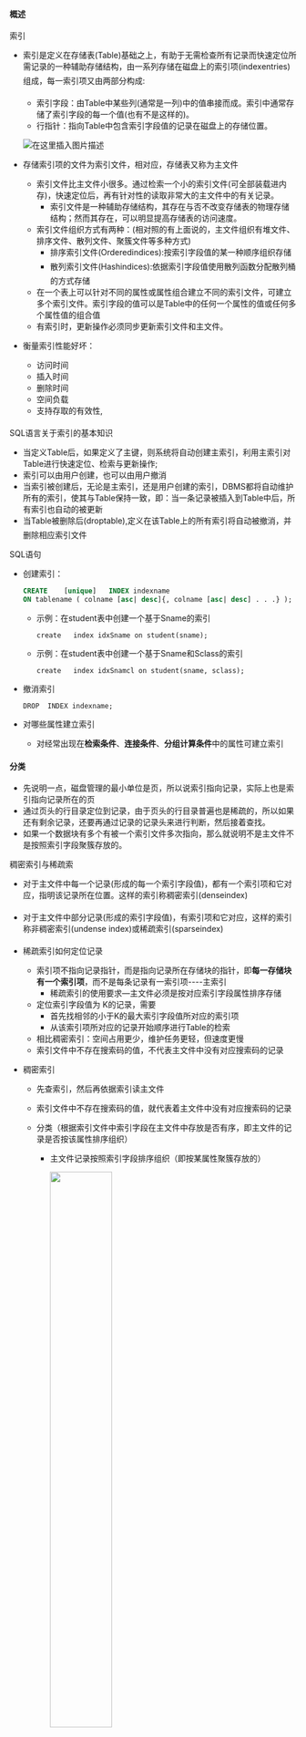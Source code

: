 #### 概述

索引

* 索引是定义在存储表(Table)基础之上，有助于无需检查所有记录而快速定位所需记录的一种辅助存储结构，由一系列存储在磁盘上的索引项(indexentries)组成，每一索引项又由两部分构成:

  * 索引字段：由Table中某些列(通常是一列)中的值串接而成。索引中通常存储了索引字段的每一个值(也有不是这样的)。
  * 行指针：指向Table中包含索引字段值的记录在磁盘上的存储位置。

  ![在这里插入图片描述](https://img-blog.csdnimg.cn/2020112709422423.png#pic_center)


* 存储索引项的文件为索引文件，相对应，存储表又称为主文件

  * 索引文件比主文件小很多。通过检索一个小的索引文件(可全部装载进内存)，快速定位后，再有针对性的读取非常大的主文件中的有关记录。
    * 索引文件是一种辅助存储结构，其存在与否不改变存储表的物理存储结构；然而其存在，可以明显提高存储表的访问速度。
  * 索引文件组织方式有两种：(相对照的有上面说的，主文件组织有堆文件、排序文件、散列文件、聚簇文件等多种方式)
    * 排序索引文件(Orderedindices):按索引字段值的某一种顺序组织存储
    * 散列索引文件(Hashindices):依据索引字段值使用散列函数分配散列桶的方式存储
  * 在一个表上可以针对不同的属性或属性组合建立不同的索引文件，可建立多个索引文件。索引字段的值可以是Table中的任何一个属性的值或任何多个属性值的组合值
  * 有索引时，更新操作必须同步更新索引文件和主文件。

* 衡量索引性能好坏：

  * 访问时间
  * 插入时间
  * 删除时间
  * 空间负载
  * 支持存取的有效性,



SQL语言关于索引的基本知识

* 当定义Table后，如果定义了主键，则系统将自动创建主索引，利用主索引对Table进行快速定位、检索与更新操作;
* 索引可以由用户创建，也可以由用户撤消
* 当索引被创建后，无论是主索引，还是用户创建的索引，DBMS都将自动维护所有的索引，使其与Table保持一致，即：当一条记录被插入到Table中后，所有索引也自动的被更新
* 当Table被删除后(droptable),定义在该Table上的所有索引将自动被撤消，并删除相应索引文件



SQL语句

* 创建索引：

  ```sql
  CREATE    [unique]   INDEX indexname
  ON tablename ( colname [asc| desc]{, colname [asc| desc] . . .} );
  ```

  * 示例：在student表中创建一个基于Sname的索引

    ```
    create   index idxSname on student(sname);
    ```

  * 示例：在student表中创建一个基于Sname和Sclass的索引

    ```
    create   index idxSnamcl on student(sname, sclass);
    ```

* 撤消索引

  ```
  DROP  INDEX indexname;
  ```

* 对哪些属性建立索引

  * 对经常出现在**检索条件**、**连接条件**、**分组计算条件**中的属性可建立索引





#### 分类

* 先说明一点，磁盘管理的最小单位是页，所以说索引指向记录，实际上也是索引指向记录所在的页
* 通过页头的行目录定位到记录，由于页头的行目录普遍也是稀疏的，所以如果还有剩余记录，还要再通过记录的记录头来进行判断，然后接着查找。
* 如果一个数据块有多个有被一个索引文件多次指向，那么就说明不是主文件不是按照索引字段聚簇存放的。



稠密索引与稀疏索

* 对于主文件中每一个记录(形成的每一个索引字段值)，都有一个索引项和它对应，指明该记录所在位置。这样的索引称稠密索引(denseindex)

* 对于主文件中部分记录(形成的索引字段值)，有索引项和它对应，这样的索引称非稠密索引(undense index)或稀疏索引(sparseindex)

* 稀疏索引如何定位记录

  * 索引项不指向记录指针，而是指向记录所在存储块的指针，即**每一存储块有一个索引项**，而不是每条记录有一索引项----主索引
    * 稀疏索引的使用要求—主文件必须是按对应索引字段属性排序存储
  * 定位索引字段值为 K的记录，需要
    * 首先找相邻的小于K的最大索引字段值所对应的索引项
    * 从该索引项所对应的记录开始顺序进行Table的检索
  * 相比稠密索引：空间占用更少，维护任务更轻，但速度更慢
  * 索引文件中不存在搜索码的值，不代表主文件中没有对应搜索码的记录

* 稠密索引

  * 先查索引，然后再依据索引读主文件

  * 索引文件中不存在搜索码的值，就代表着主文件中没有对应搜索码的记录

  * 分类（根据索引文件中索引字段在主文件中存放是否有序，即主文件的记录是否按该属性排序组织）

    * 主文件记录按照索引字段排序组织（即按某属性聚簇存放的）

		<img src="https://img-blog.csdnimg.cn/20201127093253382.png" width="50%" height="50%" />
    * 主文件记录没有按照索引字段排序组织（无序就要考虑有无重复的情况）：允许索引包含重复值

		<img src="https://img-blog.csdnimg.cn/20201127093308604.png" width="50%" height="50%" />

    * 主文件记录没有按照索引字段排序组织（无序就要考虑有无重复的情况）：索引不包含重复值 + 指针桶（即多加了一层）

      
		<img src="https://img-blog.csdnimg.cn/20201127093327471.png?" width="50%" height="50%" />



主索引与辅助索引

* 主索引通常是对每一存储块有一个索引项，**索引项的总数和存储表所占的存储块数目相同**，存储表的每一存储块的第一条记录，又称为锚记录(anchor record), 或简称为块锚(block anchor)

  * 主索引的索引字段值为块锚的索引字段值，而指针指向其所在的存储块。
  * 主索引是按索引字段值进行排序的一个有序文件，通常建立在有序主文件的基于主码的排序字段上，即主索引的索引字段与主文件的排序码(主码)有对应关系
  * 主索引是稀疏索引。

* 辅助索引是定义在主文件的任一或多个非排序字段上的辅助存储结构。

  * 辅助索引通常是对某一非排序字段上的每一个不同值有一个索引项：索引字段即是该字段的不同值，而指针则指向包含该记录的块或该记录本身；
  * 当非排序字段为索引字段时，如该字段值不唯一，则要采用一个类似链表的结构来保存包含该字段值的所有记录的位置。
  * 辅助索引是稠密索引，其检索效率有时相当高。

  	<img src="https://img-blog.csdnimg.cn/20201127093430301.png" width="50%" height="50%" />
  	
  


* 主索引 vs. 辅助索引
  * 一个主文件仅可以有一个主索引，但可以有多个辅助索引
  * 主索引通常建立于主码/排序码上面；辅助索引建立于其他属性上面
  * 可以利用主索引重新组织主文件数据，但辅助索引不能改变主文件数据
    * 因为如果有主键，那么主文件的组织方式是按照主键的顺序有序排列的
    * 没有主键一般是聚簇组织主文件
  * 主索引是稀疏索引，辅助索引是稠密索引



聚簇索引和非聚簇索引

* 聚簇索引—是指索引中邻近的记录在主文件中也是临近存储的，也就是说索引项的顺序与表中记录的物理顺序一致

  * 这里的物理连续一般很难做到，所以大都是通过每个数据块之间的双向指针连接，来保证逻辑上的顺序一致。

  * **一个主文件只能有一个聚簇索引文件，但可以有多个非聚簇索引文件**，因为主文件最多只能指定一组排序属性，所以按照排序组织文件的话也就只有这一组属性的排序规则。

  * 聚簇索引通常是**对聚簇字段上的每一个不同值有一个索引项（索引项的总数和主文件中聚簇字段上不同值的数目相同）**，索引字段即是聚簇字段的不同值，由于有相同聚簇字段值的记录可能存储于若干块中，则索引项的指针指向其中的第一个块。

   	<img src="https://img-blog.csdnimg.cn/20201127094046326.png" width="50%" height="50%" />


  * 非聚簇索引—是指索引中邻近的记录在主文件中不一定是邻近存储的。
  	
    <img src="https://img-blog.csdnimg.cn/2020112709414023.png" width="50%" height="50%" />
* 聚簇索引有的 DBMS 不一定是默认建在主索引上，即不按主键来排序组织主文件

  * 主索引通常是聚簇索引（但其索引项总数不一定和主文件中聚簇字段上不同值的数目相同，其和主文件存储块数目相同)；辅助索引通常是非聚簇索引。
  * 主索引/聚簇索引是能够决定记录存储位置的索引；而非聚簇索引则只能用于查询，指出已存储记录的位置。

* 有些资料说叶子节点是数据节点的就称为聚簇索引，其实和这个是同一个意思，想表达就还是索引的顺序和数据组织的顺序相同。





倒排索引：文档专用的，通过关键词找文档

* 正排：一个文档包含了哪些词汇?#Doc1, { Word1,Word2,... }
* 倒排：一个词汇包含在哪些文档中Word1, { #Doc1, #Doc2, ... }



其他结构索引

* 多级索引：当索引项比较多时，可以对索引再建立索引，依此类推，形成多级索引
  * 常见的多级索引形式，如B树/B+树索引，以树型数据结构来组织索引项等
* 多属性索引：索引字段由Table的多个属性值组合在一起形成的索引
  * 散列索引：使用散列技术组织的索引
  * 网格索引(Gridfile)：使用多索引字段进行交叉联合定位与检索

